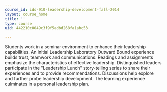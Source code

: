 ```yaml
---
course_id: ids-910-leadership-development-fall-2014
layout: course_home
title: ''
type: course
uid: 442210c0049c3f9f5adbd268fa1abc53

---
```

Students work in a seminar environment to enhance their leadership capabilities. An initial Leadership Laboratory Outward Bound experience builds trust, teamwork and communications. Readings and assignments emphasize the characteristics of effective leadership. Distinguished leaders participate in the "Leadership Lunch" story-telling series to share their experiences and to provide recommendations. Discussions help explore and further probe leadership development. The learning experience culminates in a personal leadership plan.
